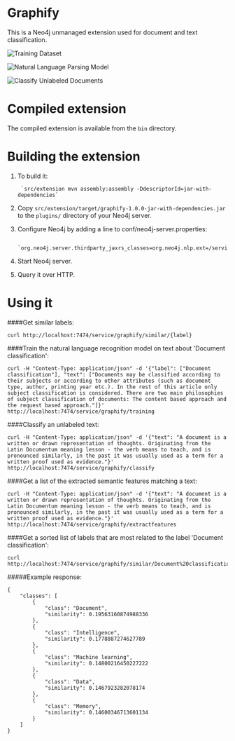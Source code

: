 Graphify
==========================

This is a Neo4j unmanaged extension used for document and text classification.

![Training Dataset](http://i.imgur.com/FlsmQkf.png?1 "Training Dataset")

![Natural Language Parsing Model](http://i.imgur.com/hJuRJje.png?1 "Natural Language Parsing Model")

![Classify Unlabeled Documents](http://i.imgur.com/j90qOru.png?2 "Classify Unlabeled Documents")

Compiled extension
==========================

The compiled extension is available from the `bin` directory.

Building the extension
==========================

1. To build it:

        `src/extension mvn assembly:assembly -DdescriptorId=jar-with-dependencies`

2. Copy `src/extension/target/graphify-1.0.0-jar-with-dependencies.jar` to the `plugins/` directory of your Neo4j server.

3. Configure Neo4j by adding a line to conf/neo4j-server.properties:

        `org.neo4j.server.thirdparty_jaxrs_classes=org.neo4j.nlp.ext=/service`

4. Start Neo4j server.

5. Query it over HTTP.

Using it
==========================

####Get similar labels:

    curl http://localhost:7474/service/graphify/similar/{label}

####Train the natural language recognition model on text about 'Document classification':

    curl -H "Content-Type: application/json" -d '{"label": ["Document classification"], "text": ["Documents may be classified according to their subjects or according to other attributes (such as document type, author, printing year etc.). In the rest of this article only subject classification is considered. There are two main philosophies of subject classification of documents: The content based approach and the request based approach."]}' http://localhost:7474/service/graphify/training

####Classify an unlabeled text:

    curl -H "Content-Type: application/json" -d '{"text": "A document is a written or drawn representation of thoughts. Originating from the Latin Documentum meaning lesson - the verb means to teach, and is pronounced similarly, in the past it was usually used as a term for a written proof used as evidence."}' http://localhost:7474/service/graphify/classify
    
####Get a list of the extracted semantic features matching a text:

    curl -H "Content-Type: application/json" -d '{"text": "A document is a written or drawn representation of thoughts. Originating from the Latin Documentum meaning lesson - the verb means to teach, and is pronounced similarly, in the past it was usually used as a term for a written proof used as evidence."}' http://localhost:7474/service/graphify/extractfeatures

####Get a sorted list of labels that are most related to the label 'Document classification':

    curl http://localhost:7474/service/graphify/similar/Document%20classification

#####Example response:

    {
        "classes": [
            {
                "class": "Document",
                "similarity": 0.19563160874988336
            },
            {
                "class": "Intelligence",
                "similarity": 0.1778887274627789
            },
            {
                "class": "Machine learning",
                "similarity": 0.14800216450227222
            },
            {
                "class": "Data",
                "similarity": 0.1467923282078174
            },
            {
                "class": "Memory",
                "similarity": 0.14600346713601134
            }
        ]
    }
